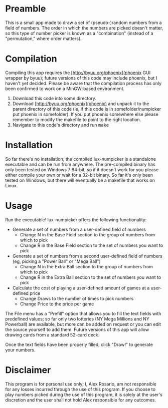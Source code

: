 # Preamble

This is a small app made to draw a set of (pseudo-)random numbers from a field of numbers. The order in which the numbers are picked doesn't matter, so this type of number picker is known as a "combination" (instead of a "permutation," where order matters).

# Compilation

Compiling this app requires the [http://byuu.org/phoenix](phoenix GUI wrapper by byuu); future versions of this code may include phoenix, but I haven't yet decided. Please be aware that the compilation process has only been confirmed to work on a MinGW-based environment.

1. Download this code into some directory.
2. Download [http://byuu.org/phoenix](phoenix) and unpack it to the parent directory of this code (ie, if this code is in somefolder/numpicker put phoenix in somefolder). If you put phoenix somewhere else please remember to modify the makefile to point to the right location.
3. Navigate to this code's directory and run <tt>make</tt>

# Installation

So far there's no installation; the compiled lux-numpicker is a standalone executable and can be run from anywhere. The pre-compiled binary has only been tested on Windows 7 64-bit, so if it doesn't work for you please either compile your own or wait for a 32-bit binary. So far it's only been tested on Windows, but there will eventually be a makefile that works on Linux.

# Usage

Run the executable! lux-numpicker offers the following functionality:

* Generate a set of numbers from a user-defined field of numbers
	* Change N in the Base Field section to the group of numbers from which to pick
	* Change R in the Base Field section to the set of numbers you want to pick
* Generate a set of numbers from a second user-defined field of numbers (eg, picking a "Power Ball" or "Mega Ball")
	* Change N in the Extra Ball section to the group of numbers from which to pick
	* Change R in the Extra Ball section to the set of numbers you want to pick
* Calculate the cost of playing a user-defined amount of games at a user-defined price
	* Change Draws to the number of times to pick numbers
	* Change Price to the price per game

The File menu has a "Prefill" option that allows you to fill the text fields with predefined values; so far only two lotteries (NY Mega Millions and NY Powerball) are available, but more can be added on request or you can edit the source yourself to add them. Future versions of this app will allow drawing cards from a standard 52-card deck.

Once the text fields have been properly filled, click "Draw!" to generate your numbers.

# Disclaimer

This program is for personal use only; I, Alex Rosario, am not responsible for any losses incurred through the use of this program. If you choose to play numbers picked during the use of this program, it is solely at the user's discretion and the user shall not hold Alex responsible for any outcomes.
